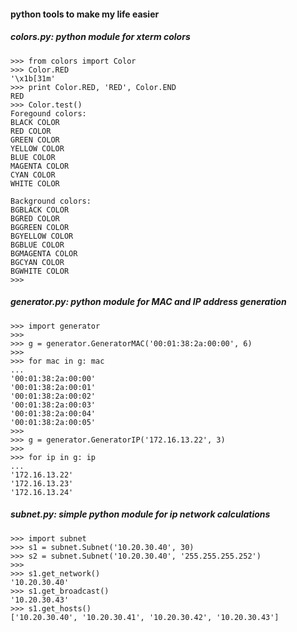 #### python tools to make my life easier


##### colors.py: python module for xterm colors

    >>> from colors import Color
    >>> Color.RED
    '\x1b[31m'
    >>> print Color.RED, 'RED', Color.END
    RED
    >>> Color.test()
    Foregound colors:
    BLACK COLOR
    RED COLOR
    GREEN COLOR
    YELLOW COLOR
    BLUE COLOR
    MAGENTA COLOR
    CYAN COLOR
    WHITE COLOR

    Background colors:
    BGBLACK COLOR
    BGRED COLOR
    BGGREEN COLOR
    BGYELLOW COLOR
    BGBLUE COLOR
    BGMAGENTA COLOR
    BGCYAN COLOR
    BGWHITE COLOR
    >>>

##### generator.py: python module for MAC and IP address generation

    >>> import generator
    >>> 
    >>> g = generator.GeneratorMAC('00:01:38:2a:00:00', 6)
    >>> 
    >>> for mac in g: mac
    ... 
    '00:01:38:2a:00:00'
    '00:01:38:2a:00:01'
    '00:01:38:2a:00:02'
    '00:01:38:2a:00:03'
    '00:01:38:2a:00:04'
    '00:01:38:2a:00:05'
    >>>
    >>> g = generator.GeneratorIP('172.16.13.22', 3)
    >>> 
    >>> for ip in g: ip
    ... 
    '172.16.13.22'
    '172.16.13.23'
    '172.16.13.24'


##### subnet.py: simple python module for ip network calculations


    >>> import subnet
    >>> s1 = subnet.Subnet('10.20.30.40', 30)
    >>> s2 = subnet.Subnet('10.20.30.40', '255.255.255.252')
    >>>
    >>> s1.get_network()
    '10.20.30.40'
    >>> s1.get_broadcast()
    '10.20.30.43'
    >>> s1.get_hosts()
    ['10.20.30.40', '10.20.30.41', '10.20.30.42', '10.20.30.43']
